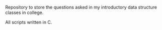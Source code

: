 Repository to store the questions asked in my introductory data structure classes in college.

All scripts written in C.
